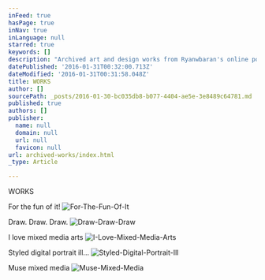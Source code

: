 ```yaml
---
inFeed: true
hasPage: true
inNav: true
inLanguage: null
starred: true
keywords: []
description: "Archived art and design works from Ryanwbaran's online portfolio | Abundant creativity | GoToProDesign"
datePublished: '2016-01-31T00:32:00.713Z'
dateModified: '2016-01-31T00:31:58.048Z'
title: WORKS
author: []
sourcePath: _posts/2016-01-30-bc035db8-b077-4404-ae5e-3e8489c64781.md
published: true
authors: []
publisher:
  name: null
  domain: null
  url: null
  favicon: null
url: archived-works/index.html
_type: Article

---
```

WORKS

For the fun of it!
![For-The-Fun-Of-It](https://the-grid-user-content.s3-us-west-2.amazonaws.com/7c8bd902-771c-485c-b46d-9f7343629985.jpg)

Draw. Draw. Draw.
![Draw-Draw-Draw](https://the-grid-user-content.s3-us-west-2.amazonaws.com/4f4ce2f4-83e7-459d-a6dc-e545210a73ec.jpg)

I love mixed media arts
![I-Love-Mixed-Media-Arts](https://the-grid-user-content.s3-us-west-2.amazonaws.com/21ad9066-8650-47c2-8160-e9de2d0d0fbc.jpg)

Styled digital portrait ill...
![Styled-Digital-Portrait-Ill](https://the-grid-user-content.s3-us-west-2.amazonaws.com/4b2e86c8-dd5b-4721-b0ea-297e602b3ab1.jpg)

Muse mixed media
![Muse-Mixed-Media](https://the-grid-user-content.s3-us-west-2.amazonaws.com/8d1e5fbe-7044-4296-ac9c-67966ec0126a.jpg)